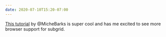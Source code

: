 ```yaml
---
date: 2020-07-10T15:20-07:00
---
```


[This tutorial](https://css-irl.info/irregular-shaped-links-with-subgrid/) by @MicheBarks is super cool and has me excited to see more browser support for subgrid.
